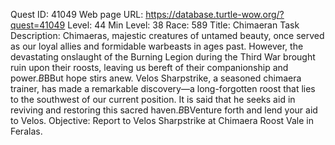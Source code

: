Quest ID: 41049
Web page URL: https://database.turtle-wow.org/?quest=41049
Level: 44
Min Level: 38
Race: 589
Title: Chimaeran Task
Description: Chimaeras, majestic creatures of untamed beauty, once served as our loyal allies and formidable warbeasts in ages past. However, the devastating onslaught of the Burning Legion during the Third War brought ruin upon their roosts, leaving us bereft of their companionship and power.$B$BBut hope stirs anew. Velos Sharpstrike, a seasoned chimaera trainer, has made a remarkable discovery—a long-forgotten roost that lies to the southwest of our current position. It is said that he seeks aid in reviving and restoring this sacred haven.$B$BVenture forth and lend your aid to Velos.
Objective: Report to Velos Sharpstrike at Chimaera Roost Vale in Feralas.
